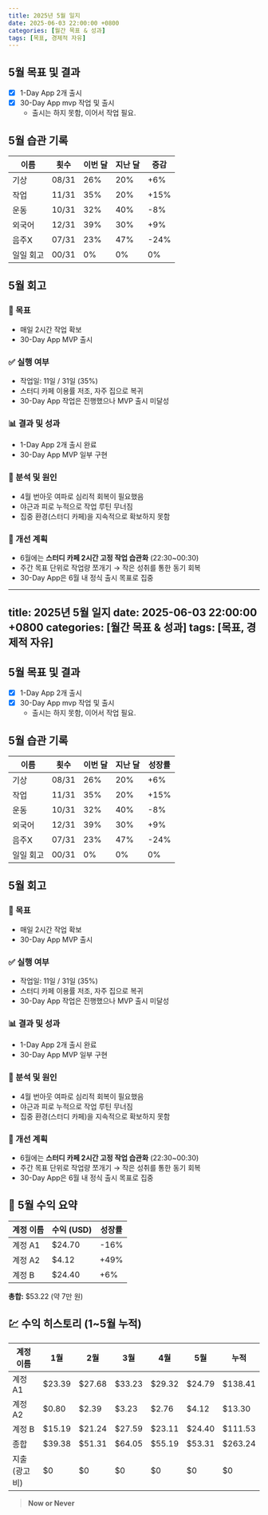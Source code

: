 ```yaml
---
title: 2025년 5월 일지
date: 2025-06-03 22:00:00 +0800
categories: [월간 목표 & 성과]
tags: [목표, 경제적 자유]
---
```


## 5월 목표 및 결과
- [x] 1-Day App 2개 출시
- [x] 30-Day App mvp 작업 및 출시
    - 출시는 하지 못함, 이어서 작업 필요.

## 5월 습관 기록
| 이름       | 횟수  | 이번 달 | 지난 달 | 증감  |
|-----------|------|---------|---------|-------|
| 기상       | 08/31 | 26%    | 20%     | +6%  |
| 작업       | 11/31 | 35%    | 20%     | +15%  |
| 운동       | 10/31 | 32%    | 40%     | -8%  |
| 외국어      | 12/31 | 39%    | 30%     | +9%   |
| 음주X      | 07/31 | 23%    | 47%     | -24%   |
| 일일 회고  | 00/31 | 0%    | 0%     |  0%   |

## 5월 회고
### 🎯 목표
- 매일 2시간 작업 확보
- 30-Day App MVP 출시

### ✅ 실행 여부
- 작업일: 11일 / 31일 (35%)
- 스터디 카페 이용률 저조, 자주 집으로 복귀
- 30-Day App 작업은 진행했으나 MVP 출시 미달성

### 📊 결과 및 성과
- 1-Day App 2개 출시 완료
- 30-Day App MVP 일부 구현

### 🧠 분석 및 원인
- 4월 번아웃 여파로 심리적 회복이 필요했음
- 야근과 피로 누적으로 작업 루틴 무너짐
- 집중 환경(스터디 카페)을 지속적으로 확보하지 못함

### 🔁 개선 계획
- 6월에는 **스터디 카페 2시간 고정 작업 습관화** (22:30~00:30)
- 주간 목표 단위로 작업량 쪼개기 → 작은 성취를 통한 동기 회복
- 30-Day App은 6월 내 정식 출시 목표로 집중

---
title: 2025년 5월 일지
date: 2025-06-03 22:00:00 +0800
categories: [월간 목표 & 성과]
tags: [목표, 경제적 자유]
---

## 5월 목표 및 결과
- [x] 1-Day App 2개 출시
- [x] 30-Day App mvp 작업 및 출시
    - 출시는 하지 못함, 이어서 작업 필요.

## 5월 습관 기록
| 이름       | 횟수  | 이번 달 | 지난 달 | 성장률  |
|-----------|------|---------|---------|-------|
| 기상       | 08/31 | 26%    | 20%     | +6%  |
| 작업       | 11/31 | 35%    | 20%     | +15%  |
| 운동       | 10/31 | 32%    | 40%     | -8%  |
| 외국어      | 12/31 | 39%    | 30%     | +9%   |
| 음주X      | 07/31 | 23%    | 47%     | -24%   |
| 일일 회고  | 00/31 | 0%    | 0%     |  0%   |

## 5월 회고
### 🎯 목표
- 매일 2시간 작업 확보
- 30-Day App MVP 출시

### ✅ 실행 여부
- 작업일: 11일 / 31일 (35%)
- 스터디 카페 이용률 저조, 자주 집으로 복귀
- 30-Day App 작업은 진행했으나 MVP 출시 미달성

### 📊 결과 및 성과
- 1-Day App 2개 출시 완료
- 30-Day App MVP 일부 구현

### 🧠 분석 및 원인
- 4월 번아웃 여파로 심리적 회복이 필요했음
- 야근과 피로 누적으로 작업 루틴 무너짐
- 집중 환경(스터디 카페)을 지속적으로 확보하지 못함

### 🔁 개선 계획
- 6월에는 **스터디 카페 2시간 고정 작업 습관화** (22:30~00:30)
- 주간 목표 단위로 작업량 쪼개기 → 작은 성취를 통한 동기 회복
- 30-Day App은 6월 내 정식 출시 목표로 집중

## 📌 5월 수익 요약
| 계정 이름 | 수익 (USD) | 성장률 |
|-----------|-------------|--------|
| 계정 A1   | $24.70      | -16%   |
| 계정 A2   | $4.12       | +49%   |
| 계정 B    | $24.40      | +6%    |
**총합:** $53.22 (약 7만 원)

## 💹 수익 히스토리 (1~5월 누적)
| 계정 이름 | 1월 | 2월 | 3월 | 4월 | 5월 | 누적 |
|-----------|-----|-----|-----|------|------|--------|
| 계정 A1   | $23.39 | $27.68 | $33.23 | $29.32 | $24.79 | $138.41 |
| 계정 A2   | $0.80  | $2.39  | $3.23  | $2.76  | $4.12  | $13.30  |
| 계정 B    | $15.19 | $21.24 | $27.59 | $23.11 | $24.40 | $111.53 |
| 종합      | $39.38 | $51.31 | $64.05 | $55.19 | $53.31 | $263.24 |
| 지출 (광고비) | $0 | $0 | $0 | $0 | $0 | $0 |

> **Now or Never**